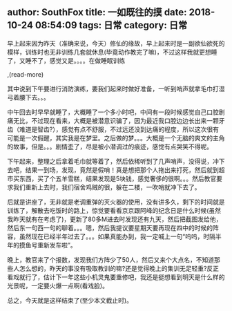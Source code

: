 author: SouthFox
title: 一如既往的摸
date: 2018-10-24 08:54:09
tags: 日常
category: 日常
---

早上起来因为昨天（准确来说，今天）修仙的缘故，早上起来时是一副欲仙欲死的模样，训练时也无非训练几套就休息(毕竟动作教完了嘛)，不过这样我就更想睡了，又睡不了，感觉又是。。。。在做睡眠训练

,(read-more)

其中说到下午要进行消防演练，要我们起来时做好准备，一听到哨声就拿毛巾打湿弓着腰下去。。。

中午回去时早早就睡了，大概睡了一个多小时吧，中间有一段时候感觉自己口腔剧痛无比，不过现在看来，大概是被潜意识骗了，因为最近我口腔边边长出来一颗牙齿（难道是智齿?），感觉有点不舒服，不过远还没到达痛的程度，所以这次很有可能是一次假醒，其实我是在梦里。之后做的梦。。。大概是一个无脑的爽文的主角的故事，但是。。。剧情歪了，尽是被小潜调过的痕迹，感觉有点哭笑不得呢。

下午起来，整理之后拿着毛巾就等着了，然后依稀听到了几声哨声，没得说，冲下去吧，结果一到场，发现，竟然是假哨！真是想把那个人拖出来打死，然后就到超市买东西，买了个五羊雪糕，结果发现是5块钱，感觉奢侈的很啊。。。然后教官要求我们重新上去时，我们宿舍鸡贼的很，躲在二楼，一吹哨就冲下去了。

后就是讲座了，无非就是老调重弹的灭火器的使用，没有讲多久，剩下的时间就是训练了，解散去吃饭时的路上，惊觉要看看京京跟阿峰的纪念日是什么时候(虽然我昨天就有在考虑了)，更新了80多M进去时发现还有九天，然后把截图发给他，然后东一句西一句的聊着。。。嗯，然后我提议要星期天要再现在四中的时候的阵容，虽然现在已经半年过去了。。。如果真能办到，我一定喊上一句&ldquo;呜呜，时隔半年的摸鱼号重新发车啦&rdquo;。

晚上，教官来了个报数，发现我们方阵少了50人，然后又来个大点名，不知道那些人怎么想的，昨天的事没有吸取教训的嘛?还是觉得晚上的集训无足轻重?反正看戏就行了，估计下一年这些小机灵鬼要重修吧，我还是挺想看到明天是什么样的光景呢，一定要火爆一点啊(看戏脸)。

总之，今天就是这样结束了(至少本文截止时)。